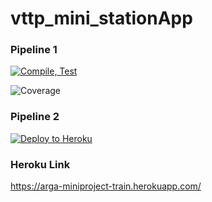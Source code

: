 
# vttp_mini_stationApp
### Pipeline 1
[![Compile, Test](https://github.com/argatw/vttp_mini_stationApp/actions/workflows/main.yaml/badge.svg)](https://github.com/argatw/vttp_mini_stationApp/actions/workflows/main.yml) 

![Coverage](https://arga.sgp1.digitaloceanspaces.com/coverage/vttp_mini_stationApp/jacoco.svg)


### Pipeline 2
[![Deploy to Heroku](https://github.com/argatw/vttp_mini_stationApp/actions/workflows/deploy.yaml/badge.svg)](https://github.com/argatw/vttp_mini_stationApp/actions/workflows/deploy.yml)

### Heroku Link
https://arga-miniproject-train.herokuapp.com/

